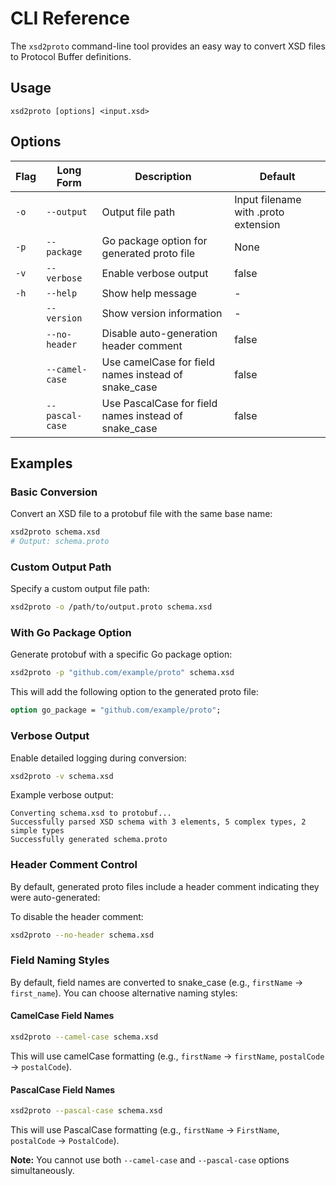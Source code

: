 # CLI Reference

The `xsd2proto` command-line tool provides an easy way to convert XSD files to Protocol Buffer definitions.

## Usage

```
xsd2proto [options] <input.xsd>
```

## Options

| Flag | Long Form | Description | Default |
|------|-----------|-------------|---------|
| `-o` | `--output` | Output file path | Input filename with .proto extension |
| `-p` | `--package` | Go package option for generated proto file | None |
| `-v` | `--verbose` | Enable verbose output | false |
| `-h` | `--help` | Show help message | - |
| | `--version` | Show version information | - |
| | `--no-header` | Disable auto-generation header comment | false |
| | `--camel-case` | Use camelCase for field names instead of snake_case | false |
| | `--pascal-case` | Use PascalCase for field names instead of snake_case | false |

## Examples

### Basic Conversion

Convert an XSD file to a protobuf file with the same base name:

```bash
xsd2proto schema.xsd
# Output: schema.proto
```

### Custom Output Path

Specify a custom output file path:

```bash
xsd2proto -o /path/to/output.proto schema.xsd
```

### With Go Package Option

Generate protobuf with a specific Go package option:

```bash
xsd2proto -p "github.com/example/proto" schema.xsd
```

This will add the following option to the generated proto file:
```protobuf
option go_package = "github.com/example/proto";
```

### Verbose Output

Enable detailed logging during conversion:

```bash
xsd2proto -v schema.xsd
```

Example verbose output:
```
Converting schema.xsd to protobuf...
Successfully parsed XSD schema with 3 elements, 5 complex types, 2 simple types
Successfully generated schema.proto
```

### Header Comment Control

By default, generated proto files include a header comment indicating they were auto-generated:

To disable the header comment:

```bash
xsd2proto --no-header schema.xsd
```

### Field Naming Styles

By default, field names are converted to snake_case (e.g., `firstName` → `first_name`). You can choose alternative naming styles:

#### CamelCase Field Names

```bash
xsd2proto --camel-case schema.xsd
```

This will use camelCase formatting (e.g., `firstName` → `firstName`, `postalCode` → `postalCode`).

#### PascalCase Field Names

```bash
xsd2proto --pascal-case schema.xsd
```

This will use PascalCase formatting (e.g., `firstName` → `FirstName`, `postalCode` → `PostalCode`).

**Note:** You cannot use both `--camel-case` and `--pascal-case` options simultaneously.
